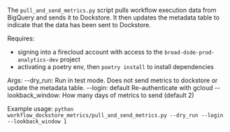 The `pull_and_send_metrics.py` script pulls workflow execution data from BigQuery and sends it to Dockstore.
It then updates the metadata table to indicate that the data has been sent to Dockstore.

Requires:
- signing into a firecloud account with access to the `broad-dsde-prod-analytics-dev` project
- activating a poetry env, then `poetry install` to install dependencies

Args:
--dry_run: Run in test mode. Does not send metrics to dockstore or update the metadata table.
--login: default Re-authenticate with gcloud
--lookback_window: How many days of metrics to send (default 2)

Example usage:
`python workflow_dockstore_metrics/pull_and_send_metrics.py --dry_run --login --lookback_window 1`
